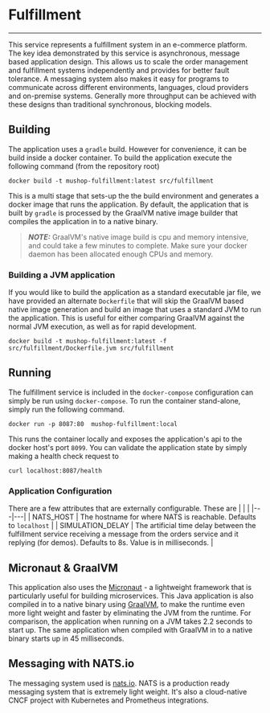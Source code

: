 # Fulfillment
---
This service represents a fulfillment system in an e-commerce platform. 
The key idea demonstrated by this service is asynchronous, message based application design.
This allows us to scale the order management and fulfillment systems independently and provides 
for better fault tolerance. A messaging system also makes it easy for programs to communicate 
across different environments, languages, cloud providers and on-premise systems. Generally more 
throughput can be achieved with these designs than traditional synchronous, blocking models.

## Building

The application uses a `gradle` build. However for convenience, it can be build inside a 
docker container. To build the application execute the following command (from the repository root)

```shell script
docker build -t mushop-fulfillment:latest src/fulfillment
``` 
This is a multi stage that sets-up the the build environment and generates a docker image 
that runs the application. By default, the application that is built by `gradle` is processed by the 
GraalVM native image builder that compiles the application in to a native binary.


> **_NOTE:_** GraalVM's native image build is cpu and memory intensive, and could take a few minutes to complete.
> Make sure your docker daemon has been allocated enough CPUs and memory.

### Building a JVM application

If you would like to build the application as a standard executable jar file, we have 
provided an alternate `Dockerfile` that will skip the GraalVM based native image generation 
and build an image that uses a standard JVM to run the application. This is useful for either comparing 
GraalVM against the normal JVM execution, as well as for rapid development.

```shell script
docker build -t mushop-fulfillment:latest -f src/fulfillment/Dockerfile.jvm src/fulfillment
``` 

## Running 

The fulfillment service is included in the `docker-compose` configuration can simply be run using `docker-compose`.
To run the container stand-alone, simply run the following command.

```shell script
docker run -p 8087:80  mushop-fulfillment:local
``` 

This runs the container locally and exposes the application's api to the docker host's port `8099`.
You can validate the application state by simply making a health check request to 

```shell script
curl localhost:8087/health
``` 

### Application Configuration

There are a few attributes that are externally configurable. These are
|   |   |
|---|---|
| NATS_HOST  | The hostname for where NATS is reachable. Defaults to `localhost`  |
| SIMULATION_DELAY | The artificial time delay between the fulfillment service receiving a message from the orders service and it replying  (for demos). Defaults to 8s. Value is in milliseconds. |

## Micronaut & GraalVM

This application also uses the [Micronaut](https://micronaut.io/) - a lightweight framework 
that is particularly useful for building microservices. This Java application is also compiled 
in to a native binary using [GraalVM](https://www.graalvm.org/), to make the runtime even 
more light weight and faster by eliminating the JVM from the runtime. For comparison, the 
application when running on a JVM takes 2.2 seconds to start up. The same application 
when compiled with GraalVM in to a native binary starts up in 45 milliseconds.

## Messaging with NATS.io

The messaging system used is [nats.io](https://nats.io). NATS is a production ready messaging 
system that is extremely light weight. It's also a cloud-native CNCF project with Kubernetes and Prometheus 
integrations.